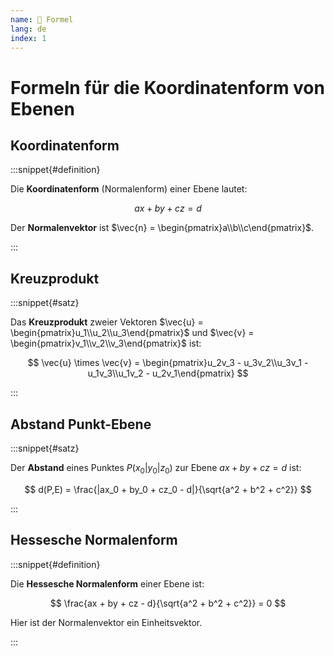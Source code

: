 ```yaml
---
name: 🔖 Formel
lang: de
index: 1
---
```


# Formeln für die Koordinatenform von Ebenen

## Koordinatenform

:::snippet{#definition}

Die **Koordinatenform** (Normalenform) einer Ebene lautet:

$$ ax + by + cz = d $$

Der **Normalenvektor** ist $\vec{n} = \begin{pmatrix}a\\b\\c\end{pmatrix}$.

:::

## Kreuzprodukt

:::snippet{#satz}

Das **Kreuzprodukt** zweier Vektoren $\vec{u} = \begin{pmatrix}u_1\\u_2\\u_3\end{pmatrix}$ und $\vec{v} = \begin{pmatrix}v_1\\v_2\\v_3\end{pmatrix}$ ist:

$$ \vec{u} \times \vec{v} = \begin{pmatrix}u_2v_3 - u_3v_2\\u_3v_1 - u_1v_3\\u_1v_2 - u_2v_1\end{pmatrix} $$

:::

## Abstand Punkt-Ebene

:::snippet{#satz}

Der **Abstand** eines Punktes $P(x_0|y_0|z_0)$ zur Ebene $ax + by + cz = d$ ist:

$$ d(P,E) = \frac{|ax_0 + by_0 + cz_0 - d|}{\sqrt{a^2 + b^2 + c^2}} $$

:::

## Hessesche Normalenform

:::snippet{#definition}

Die **Hessesche Normalenform** einer Ebene ist:

$$ \frac{ax + by + cz - d}{\sqrt{a^2 + b^2 + c^2}} = 0 $$

Hier ist der Normalenvektor ein Einheitsvektor.

:::